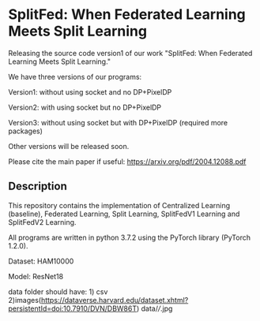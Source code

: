 # SplitFed: When Federated Learning Meets Split Learning

Releasing the source code version1 of our work "SplitFed: When Federated Learning Meets Split Learning."

We have three versions of our programs:

Version1: without using socket and no DP+PixelDP

Version2: with using socket but no DP+PixelDP

Version3: without using socket but with DP+PixelDP (required more packages)

Other versions will be released soon.

Please cite the main paper if useful: https://arxiv.org/pdf/2004.12088.pdf


## Description

This repository contains the implementation of Centralized Learning (baseline), Federated Learning, Split Learning, SplitFedV1 Learning and SplitFedV2 Learning.

All programs are written in python 3.7.2 using the PyTorch library (PyTorch 1.2.0).

Dataset: HAM10000

Model: ResNet18

data folder should have: 1) csv 2)images(https://dataverse.harvard.edu/dataset.xhtml?persistentId=doi:10.7910/DVN/DBW86T) data/*/*.jpg
